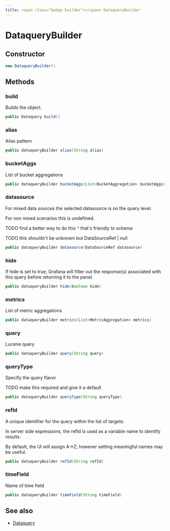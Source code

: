 ```yaml
---
title: <span class="badge builder"></span> DataqueryBuilder
---
```

# <span class="badge builder"></span> DataqueryBuilder

## Constructor

```java
new DataqueryBuilder()
```
## Methods

### <span class="badge object-method"></span> build

Builds the object.

```java
public Dataquery build()
```

### <span class="badge object-method"></span> alias

Alias pattern

```java
public dataqueryBuilder alias(String alias)
```

### <span class="badge object-method"></span> bucketAggs

List of bucket aggregations

```java
public dataqueryBuilder bucketAggs(List<BucketAggregation> bucketAggs)
```

### <span class="badge object-method"></span> datasource

For mixed data sources the selected datasource is on the query level.

For non mixed scenarios this is undefined.

TODO find a better way to do this ^ that's friendly to schema

TODO this shouldn't be unknown but DataSourceRef | null

```java
public dataqueryBuilder datasource(DataSourceRef datasource)
```

### <span class="badge object-method"></span> hide

If hide is set to true, Grafana will filter out the response(s) associated with this query before returning it to the panel.

```java
public dataqueryBuilder hide(Boolean hide)
```

### <span class="badge object-method"></span> metrics

List of metric aggregations

```java
public dataqueryBuilder metrics(List<MetricAggregation> metrics)
```

### <span class="badge object-method"></span> query

Lucene query

```java
public dataqueryBuilder query(String query)
```

### <span class="badge object-method"></span> queryType

Specify the query flavor

TODO make this required and give it a default

```java
public dataqueryBuilder queryType(String queryType)
```

### <span class="badge object-method"></span> refId

A unique identifier for the query within the list of targets.

In server side expressions, the refId is used as a variable name to identify results.

By default, the UI will assign A->Z; however setting meaningful names may be useful.

```java
public dataqueryBuilder refId(String refId)
```

### <span class="badge object-method"></span> timeField

Name of time field

```java
public dataqueryBuilder timeField(String timeField)
```

## See also

 * <span class="badge object-type-class"></span> [Dataquery](./object-Dataquery.md)
